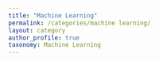 ```yaml
---
title: "Machine Learning"
permalink: /categories/machine learning/
layout: category
author_profile: true
taxonomy: Machine Learning
---
```

